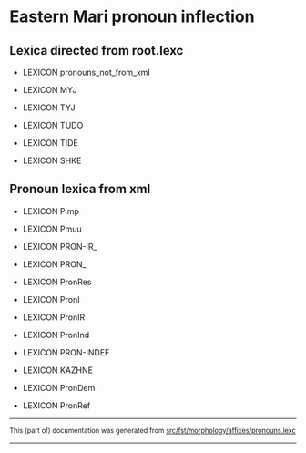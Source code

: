 # Eastern Mari pronoun inflection

## Lexica directed from root.lexc

* LEXICON pronouns_not_from_xml 

* LEXICON MYJ 

* LEXICON TYJ 

* LEXICON TUDO 

* LEXICON TIDE  

* LEXICON SHKE  

## Pronoun lexica from xml

* LEXICON Pimp  

* LEXICON Pmuu 

* LEXICON PRON-IR_ 

* LEXICON PRON_ 

* LEXICON PronRes 

* LEXICON PronI 

* LEXICON PronIR 

* LEXICON PronInd 

* LEXICON PRON-INDEF 

* LEXICON KAZHNE 

* LEXICON PronDem 

* LEXICON PronRef 

* * *

<small>This (part of) documentation was generated from [src/fst/morphology/affixes/pronouns.lexc](https://github.com/giellalt/lang-mhr/blob/main/src/fst/morphology/affixes/pronouns.lexc)</small>

---

